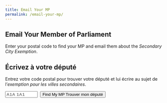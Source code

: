 ```yaml
---
title: Email Your MP
permalink: /email-your-mp/
---
```


<section class="section">
  <div class="lang-en">
    <h1>Email Your Member of Parliament</h1>
    <p>Enter your postal code to find your MP and email them about the <em>Secondary City Exemption</em>.</p>
  </div>
  <div class="lang-fr">
    <h1>Écrivez à votre député</h1>
    <p>Entrez votre code postal pour trouver votre député et lui écrire au sujet de l’<em>exemption pour les villes secondaires</em>.</p>
  </div>

  <form class="mp-lookup" onsubmit="return false;">
    <label for="pc" class="sr-only">Postal code / Code postal</label>
    <input id="pc" name="pc" placeholder="A1A 1A1" inputmode="text" autocomplete="postal-code" maxlength="7">
    <button type="button" class="btn primary" id="lookupBtn">
      <span class="lang-en">Find My MP</span>
      <span class="lang-fr">Trouver mon député</span>
    </button>
  </form>

  <div id="mpResult" class="mp-result" hidden></div>
</section>

<script>
(function(){
  const resultEl = document.getElementById('mpResult');
  const btn = document.getElementById('lookupBtn');
  const input = document.getElementById('pc');

  const pcRegex = /^[ABCEGHJ-NPRSTVXY]\d[ABCEGHJ-NPRSTV-Z][ -]?\d[ABCEGHJ-NPRSTV-Z]\d$/i;

  // i18n helper (uses your html.show-fr flag)
  const t = (en, fr) => document.documentElement.classList.contains('show-fr') ? fr : en;

  const normalizePC = v => (v || '').toUpperCase().replace(/\s+/g,''); // “K1A0B1”
  const prettyPC = v => v.replace(/^([A-Z]\d[A-Z])(\d[A-Z]\d)$/, '$1 $2'); // “K1A 0B1”

  const pickMP = list => (list || []).find(r =>
    /house of commons/i.test(r.representative_set_name || '') ||
    /(member of parliament|^mp$)/i.test(r.elected_office || '')
  ) || null;

  async function lookupByPostcode(pc) {
    const url = `https://represent.opennorth.ca/postcodes/${encodeURIComponent(pc)}/`;
    const res = await fetch(url, { headers: { 'Accept':'application/json' }});
    if (!res.ok) throw new Error('postcode lookup failed');
    const data = await res.json();

    const reps = []
      .concat(data.representatives_centroid || [])
      .concat(data.representatives_concordance || []);

    let mp = pickMP(reps);

    // Fallback: resolve by point (lat,lng) straight to House of Commons set
    if (!mp && data.centroid && Array.isArray(data.centroid.coordinates)) {
      const [lng, lat] = data.centroid.coordinates;
      const pointUrl = `https://represent.opennorth.ca/representatives/house-of-commons/?point=${lat},${lng}`;
      const r2 = await fetch(pointUrl, { headers: { 'Accept':'application/json' }});
      if (r2.ok) {
        const j2 = await r2.json();
        mp = pickMP(j2.objects);
      }
    }
    return { mp, pcPretty: prettyPC(pc) };
  }

  function render(mp, pcPretty){
    if (!mp) {
      resultEl.hidden = false;
      resultEl.innerHTML = `
        <div class="notice error">
          ${t("We couldn’t find the MP for that postal code. Please check the code or use the House of Commons search.",
               "Nous n’avons pas trouvé le député pour ce code postal. Veuillez vérifier le code ou utiliser la recherche de la Chambre des communes.")}
          <br><a href="https://www.ourcommons.ca/members/en" target="_blank" rel="noopener">
            ${t("Search on ourcommons.ca","Chercher sur ourcommons.ca")}
          </a>
        </div>`;
      return;
    }

    // add this helper (optional, but tidy)
const infoURL = "https://airchoice.ca";

// EN body (append “More info” line)
const subjectEN = "Support a codeshare-only exemption for secondary Canadian cities";
const subjectFR = "Appuyer une dérogation conditionnelle au partage de code pour les villes secondaires";
const bodyEN = `Dear ${mp.name ? "MP " + mp.name : "Member of Parliament"},%0D%0A%0D%0A`
  + `As a constituent (${pcPretty}), I’m asking you to support a narrow, codeshare-only exemption in Canada’s Air Transport Agreements. `
  + `It would allow foreign airlines to exceed bilateral caps only when flying to designated Canadian secondary cities `
  + `under a mandatory codeshare with a Canadian carrier. This improves affordability and keeps long-haul traffic in Canada.%0D%0A%0D%0A`
  + `Thank you for your attention.%0D%0A%0D%0AMore info: ${infoURL}`;

// FR body (append “Pour en savoir plus” line)
const bodyFR = `Bonjour ${mp.name ? "Monsieur/Madame " + mp.name : "député(e)"},%0D%0A%0D%0A`
  + `À titre d’électeur (${pcPretty}), je vous demande d’appuyer une dérogation ciblée et conditionnelle au partage de code `
  + `dans les accords de transport aérien du Canada. Elle permettrait des dessertes au-delà des plafonds bilatéraux uniquement vers des villes secondaires `
  + `désignées, lorsque les vols sont exploités en partage de code avec une compagnie canadienne.%0D%0A%0D%0A`
  + `Merci de votre attention.%0D%0A%0D%0APour en savoir plus : ${infoURL}`;


    const isFr = document.documentElement.classList.contains('show-fr');
    const subject = encodeURIComponent(isFr ? subjectFR : subjectEN);
    const body = isFr ? bodyFR : bodyEN;

    const mailto = `mailto:${encodeURIComponent(mp.email || "")}?subject=${subject}&body=${body}`;

    resultEl.hidden = false;
    resultEl.innerHTML = `
      <div class="mp-card">
        <div class="mp-main">
          <h3>${mp.name || t("Member of Parliament","Député(e)")}</h3>
          <p>
            ${mp.party_name ? `<strong>${mp.party_name}</strong> · ` : ""}${mp.district_name || ""}
            ${mp.email ? `<br><a href="mailto:${mp.email}">${mp.email}</a>` : ""}
            ${(mp.offices && mp.offices[0] && mp.offices[0].tel) ? `<br>${mp.offices[0].tel}` : ""}
            ${mp.url ? `<br><a href="${mp.url}" target="_blank" rel="noopener">${t("Website","Site web")}</a>` : ""}
          </p>
        </div>
        <div class="mp-actions">
          ${mp.email ? `<a class="btn primary" href="${mailto}">${t("Compose Email","Écrire un courriel")}</a>`
                     : `<div class="notice">${t("No email found. Use the website link above or call the constituency office.",
                                               "Aucun courriel trouvé. Utilisez le site web ci-dessus ou téléphonez au bureau de circonscription.")}</div>`}
        </div>
      </div>`;
  }

  btn.addEventListener('click', async () => {
    const raw = input.value.trim();
    if (!pcRegex.test(raw)) {
      resultEl.hidden = false;
      resultEl.innerHTML = `<div class="notice error">${t("Please enter a valid Canadian postal code (e.g., K1A 0B1).","Veuillez entrer un code postal canadien valide (p. ex. K1A 0B1).")}</div>`;
      return;
    }
    const pc = normalizePC(raw);
    resultEl.hidden = false;
    resultEl.innerHTML = `<div class="notice">${t("Looking up your MP…","Recherche de votre député…")}</div>`;
    try {
      const { mp, pcPretty } = await lookupByPostcode(pc);
      render(mp, pcPretty);
    } catch (e) {
      console.error(e);
      render(null);
    }
  });
})();
</script>




<style>
/* Minimal styles to look good with your theme */
.mp-lookup { display:flex; gap:.5rem; flex-wrap:wrap; margin:.5rem 0 1rem }
.mp-lookup input { width:14ch; text-transform:uppercase; font-weight:600; letter-spacing:.05em }
.notice { padding:.75rem 1rem; background:#f5f5f5; border-radius:.5rem; }
.notice.error { background:#ffe9e9; }
.mp-card { display:grid; gap:1rem; grid-template-columns: 1fr auto; align-items:center; padding:1rem; border:1px solid #e5e5e5; border-radius:.75rem; }
@media (max-width:700px){ .mp-card{ grid-template-columns: 1fr; } }
.btn.primary { text-decoration:none; }
.sr-only { position:absolute; left:-9999px; width:1px; height:1px; overflow:hidden; }
</style>
